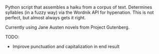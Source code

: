 Python script that assembles a haiku from a corpus of text. Determines syllables (in a fuzzy way) via the Wordnik API for hypenation. This is not perfect, but almost always gets it right.

Currently using Jane Austen novels from Project Gutenberg.

TODO: 
 * Improve punctuation and capitalization in end result
